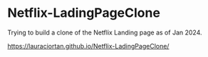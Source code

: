 # Netflix-LadingPageClone

Trying to build a clone of the Netflix Landing page as of Jan 2024.

https://lauraciortan.github.io/Netflix-LadingPageClone/
